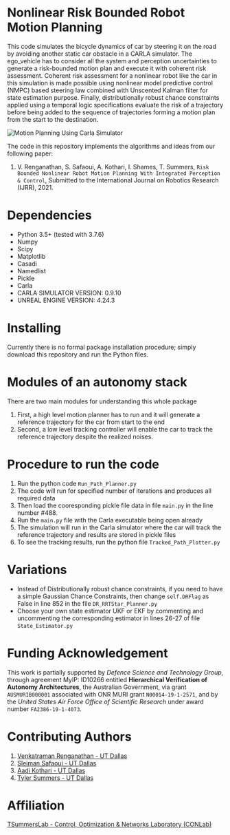 # Nonlinear Risk Bounded Robot Motion Planning
This code simulates the bicycle dynamics of car by steering it on the road by avoiding another static car obstacle in a CARLA simulator. The ego_vehicle has to consider all the system and perception uncertainties to generate a risk-bounded motion plan and execute it with coherent risk assessment. Coherent risk assessment for a nonlinear robot like the car in this simulation is made possible using nonlinear model predictive control (NMPC) based steering law combined with Unscented Kalman filter for state estimation purpose. Finally, distributionally robust chance constraints applied using a temporal logic specifications evaluate the risk of a trajectory before being added to the sequence of trajectories forming a motion plan from the start to the destination.

![Motion Planning Using Carla Simulator](https://github.com/venkatramanrenganathan/Risk_Bounded_Nonlinear_Robot_Motion_Planning/blob/main/carla_tree_path.PNG)

The code in this repository implements the algorithms and ideas from our following paper:
1. V. Renganathan, S. Safaoui, A. Kothari, I. Shames, T. Summers, `Risk Bounded Nonlinear Robot Motion Planning With Integrated Perception & Control`, Submitted to the International Journal on Robotics Research (IJRR), 2021.

# Dependencies
- Python 3.5+ (tested with 3.7.6)
- Numpy
- Scipy
- Matplotlib
- Casadi
- Namedlist
- Pickle
- Carla
- CARLA SIMULATOR VERSION: 0.9.10
- UNREAL ENGINE VERSION: 4.24.3

# Installing
Currently there is no formal package installation procedure; simply download this repository and run the Python files.

# Modules of an autonomy stack
There are two main modules for understanding this whole package
1. First, a high level motion planner has to run and it will generate a reference trajectory for the car from start to the end
2. Second, a low level tracking controller will enable the car to track the reference trajectory despite the realized noises.

# Procedure to run the code
1. Run the python code `Run_Path_Planner.py`
2. The code will run for specified number of iterations and produces all required data
3. Then load the cooresponding pickle file data in file `main.py` in the line number #488.
4. Run the `main.py` file with the Carla executable being open already
5. The simulation will run in the Carla simulator where the car will track the reference trajectory and results are stored in pickle files
6. To see the tracking results, run the python file `Tracked_Path_Plotter.py`

# Variations
- Instead of Distributionally robust chance constraints, if you need to have a simple Gaussian Chance Constraints, then change `self.DRFlag` as False in line 852 in the file `DR_RRTStar_Planner.py`
- Choose your own state estimator UKF or EKF by commenting and uncommenting the corresponding estimator in lines 26-27 of file `State_Estimator.py`

# Funding Acknowledgement
This work is partially supported by *Defence Science and Technology Group*, through agreement MyIP: ID10266 entitled **Hierarchical Verification of Autonomy Architectures**, the Australian Government, via grant `AUSMURIB000001` associated with ONR MURI grant `N00014-19-1-2571`, and by the *United States Air Force Office of Scientific Research* under award number `FA2386-19-1-4073`.

# Contributing Authors
1. [Venkatraman Renganathan - UT Dallas](https://github.com/venkatramanrenganathan)
2. [Sleiman Safaoui - UT Dallas](https://github.com/The-SS)
3. [Aadi Kothari - UT Dallas](https://github.com/Aadi0902)
4. [Tyler Summers - UT Dallas](https://github.com/TSummersLab)

# Affiliation
[TSummersLab - Control, Optimization & Networks Laboratory (CONLab)](https://github.com/TSummersLab)
